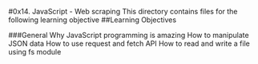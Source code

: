 #0x14. JavaScript - Web scraping
This directory contains files for the following learning objective
##Learning Objectives

###General
Why JavaScript programming is amazing
How to manipulate JSON data
How to use request and fetch API
How to read and write a file using fs module
